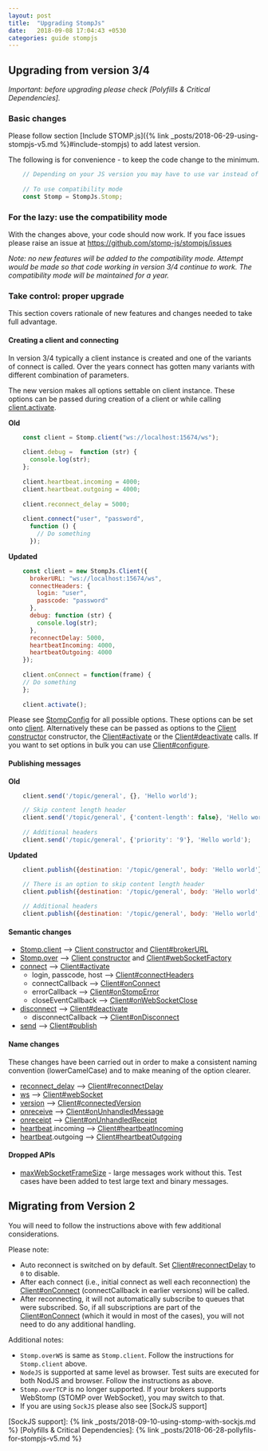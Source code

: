 ```yaml
---
layout: post
title:  "Upgrading StompJs"
date:   2018-09-08 17:04:43 +0530
categories: guide stompjs
---
```


## Upgrading from version 3/4

*Important: before upgrading please check [Polyfills & Critical Dependencies].*

### Basic changes

Please follow section [Include STOMP.js]({% link _posts/2018-06-29-using-stompjs-v5.md %}#include-stompjs)
to add latest version.

The following is for convenience - to keep the code change to the minimum.

```javascript
    // Depending on your JS version you may have to use var instead of const 
     
    // To use compatibility mode
    const Stomp = StompJs.Stomp;
```

### For the lazy: use the compatibility mode

With the changes above, your code should now work. If you face issues please
raise an issue at https://github.com/stomp-js/stompjs/issues

*Note: no new features will be added to the compatibility mode.
Attempt would be made so that code working in version 3/4 continue
to work. The compatibility mode will be maintained for a year.*


### Take control: proper upgrade

This section covers rationale of new features and 
changes needed to take full advantage.

#### Creating a client and connecting

In version 3/4 typically a client instance is created and one of the
variants of connect is called.
Over the years connect has gotten many variants with different
combination of parameters.

The new version makes all options settable on client instance.
These options can be passed during creation of a client or while
calling [client.activate](/api-docs/latest/classes/Client.html#activate).

**Old**

```javascript
    const client = Stomp.client("ws://localhost:15674/ws");
    
    client.debug =  function (str) {
      console.log(str);
    };
    
    client.heartbeat.incoming = 4000;
    client.heartbeat.outgoing = 4000;
    
    client.reconnect_delay = 5000;
    
    client.connect("user", "password",
      function () {
        // Do something
      });
```

**Updated**

```javascript
    const client = new StompJs.Client({
      brokerURL: "ws://localhost:15674/ws",
      connectHeaders: {
        login: "user",
        passcode: "password"
      },
      debug: function (str) {
        console.log(str);
      },
      reconnectDelay: 5000,
      heartbeatIncoming: 4000,
      heartbeatOutgoing: 4000
    });
    
    client.onConnect = function(frame) {
    // Do something
    };
    
    client.activate();
```

Please see [StompConfig](/api-docs/latest/interfaces/StompConfig.html) for all possible options.
These options can be set onto [client](/api-docs/latest/classes/Client.html).
Alternatively these can be passed
as options to the [Client constructor](/api-docs/latest/classes/Client.html#constructor) constructor,
the [Client#activate](/api-docs/latest/classes/Client.html#activate)
or the [Client#deactivate](/api-docs/latest/classes/Client.html#deactivate) calls.
If you want to set options in bulk you can use [Client#configure](/api-docs/latest/classes/Client.html#configure).

#### Publishing messages

**Old**

```javascript
    client.send('/topic/general', {}, 'Hello world');

    // Skip content length header
    client.send('/topic/general', {'content-length': false}, 'Hello world');
 
    // Additional headers
    client.send('/topic/general', {'priority': '9'}, 'Hello world');
```

**Updated**

```javascript
    client.publish({destination: '/topic/general', body: 'Hello world'});

    // There is an option to skip content length header
    client.publish({destination: '/topic/general', body: 'Hello world', skipContentLengthHeader: true});
    
    // Additional headers
    client.publish({destination: '/topic/general', body: 'Hello world', headers: {'priority': '9'}});
```

#### Semantic changes

- [Stomp.client](/api-docs/latest/classes/Stomp.html#client) --> [Client constructor](/api-docs/latest/classes/Client.html#constructor)
  and [Client#brokerURL](/api-docs/latest/classes/Client.html#brokerURL)
- [Stomp.over](/api-docs/latest/classes/Stomp.html#over) --> [Client constructor](/api-docs/latest/classes/Client.html#constructor)
  and [Client#webSocketFactory](/api-docs/latest/classes/Client.html#webSocketFactory)
- [connect](/api-docs/latest/classes/CompatClient.html#connect) --> [Client#activate](/api-docs/latest/classes/Client.html#activate)
    - login, passcode, host --> [Client#connectHeaders](/api-docs/latest/classes/Client.html#connectHeaders)
    - connectCallback --> [Client#onConnect](/api-docs/latest/classes/Client.html#onConnect) 
    - errorCallback --> [Client#onStompError](/api-docs/latest/classes/Client.html#onStompError)
    - closeEventCallback --> [Client#onWebSocketClose](/api-docs/latest/classes/Client.html#onWebSocketClose) 
- [disconnect](/api-docs/latest/classes/CompatClient.html#disconnect) --> [Client#deactivate](/api-docs/latest/classes/Client.html#deactivate)
    - disconnectCallback --> [Client#onDisconnect](/api-docs/latest/classes/Client.html#onDisconnect)
- [send](/api-docs/latest/classes/CompatClient.html#send) --> [Client#publish](/api-docs/latest/classes/Client.html#publish)

#### Name changes

These changes have been carried out in order to make a consistent naming convention (lowerCamelCase)
and to make meaning of the option clearer.

- [reconnect_delay](/api-docs/latest/classes/CompatClient.html#reconnect_delay) --> [Client#reconnectDelay](/api-docs/latest/classes/Client.html#reconnectDelay)
- [ws](/api-docs/latest/classes/CompatClient.html#ws) --> [Client#webSocket](/api-docs/latest/classes/Client.html#webSocket)
- [version](/api-docs/latest/classes/CompatClient.html#version) --> [Client#connectedVersion](/api-docs/latest/classes/Client.html#connectedVersion)
- [onreceive](/api-docs/latest/classes/CompatClient.html#onreceive) --> [Client#onUnhandledMessage](/api-docs/latest/classes/Client.html#onUnhandledMessage)
- [onreceipt](/api-docs/latest/classes/CompatClient.html#onreceipt) --> [Client#onUnhandledReceipt](/api-docs/latest/classes/Client.html#onUnhandledReceipt)
- [heartbeat](/api-docs/latest/classes/CompatClient.html#heartbeat).incoming --> [Client#heartbeatIncoming](/api-docs/latest/classes/Client.html#heartbeatIncoming)
- [heartbeat](/api-docs/latest/classes/CompatClient.html#heartbeat).outgoing --> [Client#heartbeatOutgoing](/api-docs/latest/classes/Client.html#heartbeatOutgoing)

#### Dropped APIs

- [maxWebSocketFrameSize](/api-docs/latest/classes/CompatClient.html#maxWebSocketFrameSize) -  large messages
  work without this. Test cases have been added to test large text and binary messages.

## Migrating from Version 2

You will need to follow the instructions above with few additional considerations.

Please note:

* Auto reconnect is switched on by default.
  Set [Client#reconnectDelay](/api-docs/latest/classes/Client.html#reconnectDelay) to `0` to disable.
* After each connect (i.e., initial connect as well each reconnection) the 
  [Client#onConnect](/api-docs/latest/classes/Client.html#onConnect) (connectCallback in earlier versions)
  will be called.
* After reconnecting, it will not automatically subscribe to queues that were subscribed.
  So, if all subscriptions are part of the 
  [Client#onConnect](/api-docs/latest/classes/Client.html#onConnect) (which it would in most of the cases),
  you will not need to do any additional handling.

Additional notes:

- `Stomp.overWS` is same as `Stomp.client`. Follow the instructions for `Stomp.client` above.
- `NodeJS` is supported at same level as browser. Test suits are executed for both NodJS and browser.
  Follow the instructions as above.
- `Stomp.overTCP` is no longer supported. If your brokers supports WebStomp (STOMP over WebSocket),
  you may switch to that.
- If you are using `SockJS` please also see [SockJS support]
  
[SockJS support]: {% link _posts/2018-09-10-using-stomp-with-sockjs.md %}
[Polyfills & Critical Dependencies]: {% link _posts/2018-06-28-pollyfils-for-stompjs-v5.md %}
